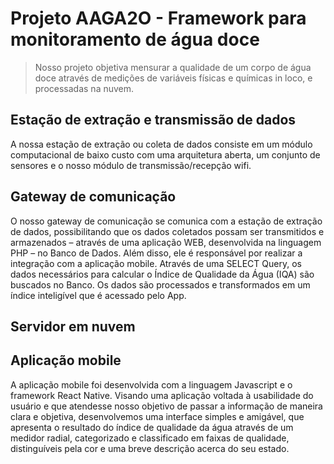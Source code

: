 # Projeto AAGA2O - Framework para monitoramento de água doce

> Nosso projeto objetiva mensurar a qualidade de um corpo de água doce através de medições de variáveis físicas e químicas in loco, e processadas na nuvem.

## Estação de extração e transmissão de dados
A nossa estação de extração ou coleta de dados consiste em um módulo computacional de baixo custo com uma arquitetura aberta, um conjunto de sensores e o nosso módulo de transmissão/recepção wifi.

## Gateway de comunicação
O nosso gateway de comunicação se comunica com a estação de extração de dados, possibilitando que os dados coletados possam ser transmitidos e armazenados – através de uma aplicação WEB, desenvolvida na linguagem PHP – no Banco de Dados.
Além disso, ele é responsável por realizar a integração com a aplicação mobile. Através de uma SELECT Query, os dados necessários para calcular o Índice de Qualidade da Água (IQA) são buscados no Banco. Os dados são processados e transformados em um índice inteligível que é acessado pelo App.

## Servidor em nuvem

## Aplicação mobile
A aplicação mobile foi desenvolvida com a linguagem Javascript e o framework React Native. Visando uma aplicação voltada à usabilidade do usuário e que atendesse nosso objetivo de passar a informação de maneira clara e objetiva, desenvolvemos uma interface simples e amigável, que apresenta o resultado do índice de qualidade da água através de um medidor radial, categorizado e classificado em faixas de qualidade, distinguíveis pela cor e uma breve descrição acerca do seu estado.
